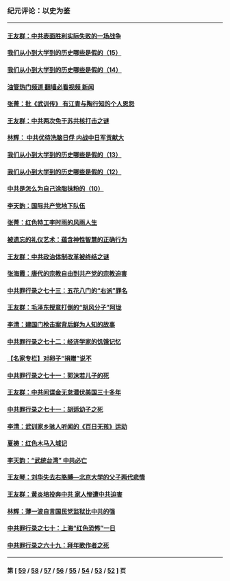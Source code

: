 ### 纪元评论：以史为鉴
---
#### [王友群：中共表面胜利实际失败的一场战争](../../pages/nsc1028/n13643934.md?03180330) 
#### [我们从小到大学到的历史哪些是假的（15）](../../pages/nsc1028/n13632791.md?03180330) 
#### [我们从小到大学到的历史哪些是假的（14）](../../pages/nsc1028/n13630207.md?03180330) 
#### [油管热门频道 翻墙必看视频 新闻](ok?03180330)
#### [张菁：批《武训传》 有江青与陶行知的个人恩怨](../../pages/nsc1028/n13629055.md?03180330) 
#### [王友群：中共两次免于苏共核打击之谜](../../pages/nsc1028/n13624529.md?03180330) 
#### [林辉： 中共优待洗脑日俘 内战中日军贡献大](../../pages/nsc1028/n13624644.md?03180330) 
#### [我们从小到大学到的历史哪些是假的（13）](../../pages/nsc1028/n13623863.md?03180330) 
#### [我们从小到大学到的历史哪些是假的（12）](../../pages/nsc1028/n13619491.md?03180330) 
#### [中共是怎么为自己涂脂抹粉的（10）](../../pages/nsc1028/n13615970.md?03180330) 
#### [李天韵：国际共产党地下队伍](../../pages/nsc1028/n13611808.md?03180330) 
#### [张菁：红色特工李时雨的风雨人生](../../pages/nsc1028/n13609187.md?03180330) 
#### [被遗忘的礼仪艺术：蕴含神性智慧的正确行为](../../pages/nsc1028/n13607119.md?03180330) 
#### [王友群：中共政治体制改革被终结之谜](../../pages/nsc1028/n13606004.md?03180330) 
#### [张海霞：唐代的宗教自由到共产党的宗教迫害](../../pages/nsc1028/n13604693.md?03180330) 
#### [中共罪行录之七十三：五花八门的“右派”罪名](../../pages/nsc1028/n13598550.md?03180330) 
#### [王友群：毛泽东授意打倒的“胡风分子”阿垅](../../pages/nsc1028/n13592541.md?03180330) 
#### [李清：建国门枪击案背后鲜为人知的故事](../../pages/nsc1028/n13589079.md?03180330) 
#### [中共罪行录之七十二：经济学家的饥饿记忆](../../pages/nsc1028/n13586930.md?03180330) 
#### [【名家专栏】对卵子“捐赠”说不](../../pages/nsc1028/n13581506.md?03180330) 
#### [中共罪行录之七十一：郭沫若儿子的死](../../pages/nsc1028/n13583779.md?03180330) 
#### [王友群：中共间谍金无怠潜伏美国三十多年](../../pages/nsc1028/n13574800.md?03180330) 
#### [中共罪行录之七十一：胡适幼子之死](../../pages/nsc1028/n13575380.md?03180330) 
#### [李清：武训家乡骇人听闻的《百日无孩》运动](../../pages/nsc1028/n13570011.md?03180330) 
#### [夏祷：红色木马入城记](../../pages/nsc1028/n13566468.md?03180330) 
#### [李天韵：“武统台湾” 中共必亡](../../pages/nsc1028/n13531538.md?03180330) 
#### [王友琴：刘华失去右胳膊—北京大学的父子两代悲情](../../pages/nsc1028/n13559130.md?03180330) 
#### [王友群：黄炎培投奔中共 家人惨遭中共迫害](../../pages/nsc1028/n13556189.md?03180330) 
#### [林辉：薄一波自言国民党监狱比中共的强](../../pages/nsc1028/n13555827.md?03180330) 
#### [中共罪行录之七十：上海“红色恐怖”一日](../../pages/nsc1028/n13554515.md?03180330) 
#### [中共罪行录之六十九：拜年歌作者之死](../../pages/nsc1028/n13548579.md?03180330) 

---
#### 第 [ [59](./59.md?03180330) / [58](./58.md?03180330) / [57](./57.md?03180330) / [56](./56.md?03180330) / [55](./55.md?03180330) / [54](./54.md?03180330) / [53](./53.md?03180330) / [52](./52.md?03180330) ] 页
